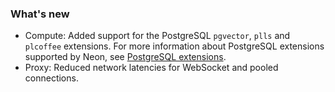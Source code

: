 ### What's new

- Compute: Added support for the PostgreSQL `pgvector`, `plls` and `plcoffee` extensions. For more information about PostgreSQL extensions supported by Neon, see [PostgreSQL extensions](/docs/extensions/pg-extensions).
- Proxy: Reduced network latencies for WebSocket and pooled connections.
